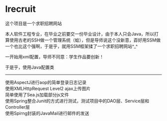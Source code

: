 # lrecruit
这个项目是一个求职招聘网站   

本人软件工程专业，在毕业之前要交一份毕业设计，由于本人只会Java，所以打算使用古老的SSH做一个管理系统（蛤），但是导师说这个没新意，孬好用SSM做一个也比这个强啊，于是乎，就用SSM框架揉了一个求职招聘网站^_^   

一开始用xml配置，导师不同意：学生作品要创新！    

于是乎，使用Java配置类   

---      
使用AspectJ进行aop的简单登录日志记录   
使用XMLHttpRequest Level2 ajax上传图片       
简单使用了Sea.js加载部分js文件      
使用Spring整合Junit的方式进行测试，测试项目中的DAO层、Service层和Controller层        
使用Spirng封装的JavaMail进行邮件的发送

